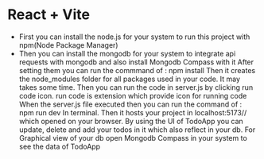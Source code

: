 # React + Vite

* First you can install the node.js for your system to run this project with npm(Node Package Manager)
* Then you can install the mongodb for your system to integrate api requests with mongodb and also install Mongodb Compass with it
After setting them you can run the commmand of :
npm install
Then it creates the node_modules folder for all packages used in your code. It may takes some time.
Then you can run the code in server.js by clicking run code icon. run code is extension which provide icon for running code
When the server.js file executed then you can run the command of : 
npm run dev 
In terminal. Then it hosts your project in localhost:5173// which opened on your browser. 
By using the UI of TodoApp you can update, delete and add your todos in it which also reflect in your db.
For Graphical view of your db open Mongodb Compass in your system to see the data of TodoApp
